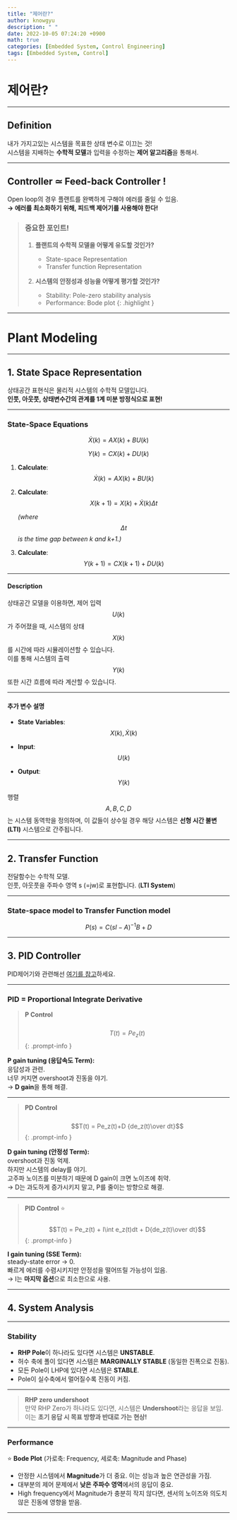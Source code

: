 ```yaml
---
title: "제어란?"
author: knowgyu
description: " "
date: 2022-10-05 07:24:20 +0900
math: true
categories: [Embedded System, Control Engineering]
tags: [Embedded System, Control]
---
```


# 제어란?

---

## Definition

내가 가지고있는 시스템을 목표한 상태 변수로 이끄는 것!  
시스템을 지배하는 **수학적 모델**과 입력을 수정하는 **제어 알고리즘**을 통해서.

---

## Controller $\simeq$ Feed-back Controller !

Open loop의 경우 플랜트를 완벽하게 구해야 에러를 줄일 수 있음.  
**→ 에러를 최소화하기 위해, 피드백 제어기를 사용해야 한다!**

> ### 중요한 포인트!
> 1. **플랜트의 수학적 모델을 어떻게 유도할 것인가?**
>    - State-space Representation
>    - Transfer function Representation
>
> 2. **시스템의 안정성과 성능을 어떻게 평가할 것인가?**
>    - Stability: Pole-zero stability analysis
>    - Performance: Bode plot
{: .highlight }

---

# Plant Modeling

---

## 1. State Space Representation

상태공간 표현식은 물리적 시스템의 수학적 모델입니다.  
**인풋, 아웃풋, 상태변수간의 관계를 1계 미분 방정식으로 표현!**

---

### State-Space Equations

$$
\dot{X}(k) = AX(k) + BU(k)
$$

$$
Y(k) = CX(k) + DU(k)
$$

1. **Calculate**:  
   $$
   \dot{X}(k) = AX(k) + BU(k)
   $$

2. **Calculate**:  
   $$
   X(k+1) = X(k) + \dot{X}(k) \Delta t
   $$

   _(where $$\Delta t$$ is the time gap between k and k+1.)_

3. **Calculate**:  
   $$
   Y(k+1) = CX(k+1) + DU(k)
   $$

---

#### Description

상태공간 모델을 이용하면, 제어 입력 $$ U(k) $$가 주어졌을 때, 시스템의 상태 $$ X(k) $$를 시간에 따라 시뮬레이션할 수 있습니다.  
이를 통해 시스템의 출력 $$ Y(k) $$ 또한 시간 흐름에 따라 계산할 수 있습니다.

---

#### 추가 변수 설명

- **State Variables**:  
  $$
  X(k), \dot{X}(k)
  $$

- **Input**:  
  $$
  U(k)
  $$

- **Output**:  
  $$
  Y(k)
  $$

행렬 $$ A, B, C, D $$는 시스템 동역학을 정의하며, 이 값들이 상수일 경우 해당 시스템은 **선형 시간 불변(LTI)** 시스템으로 간주됩니다.

---

## 2. Transfer Function

전달함수는 수학적 모델.  
인풋, 아웃풋을 주파수 영역 s (=jw)로 표현합니다. (**LTI System**)

---

### State-space model to Transfer Function model

$$
P(s) = C(sI-A)^{-1}B+D
$$

---

## 3. PID Controller

PID제어기와 관련해선 [여기를 참고](#)하세요.

---

### PID = Proportional Integrate Derivative

> **P Control**  
> &emsp;&emsp;&emsp;&emsp; $$T(t) = Pe_z(t)$$
{: .prompt-info }

**P gain tuning (응답속도 Term):**  
응답성과 관련.  
너무 커지면 overshoot과 진동을 야기.  
→ **D gain**을 통해 해결.

---

> **PD Control**  
> &emsp;&emsp;&emsp;&emsp; $$T(t) = Pe_z(t)+D {de_z(t)\over dt}$$
{: .prompt-info }

**D gain tuning (안정성 Term):**  
overshoot과 진동 억제.  
하지만 시스템의 delay를 야기.  
고주파 노이즈를 미분하기 때문에 D gain이 크면 노이즈에 취약.  
→ D는 과도하게 증가시키지 말고, P를 줄이는 방향으로 해결.

---

> **PID Control** ⭐  
> &emsp;&emsp;&emsp;&emsp; $$T(t) = Pe_z(t) + I\int e_z(t)dt + D{de_z(t)\over dt}$$
{: .prompt-info }

**I gain tuning (SSE Term):**  
steady-state error → 0.  
빠르게 에러를 수렴시키지만 안정성을 떨어뜨릴 가능성이 있음.  
→ I는 **마지막 옵션**으로 최소한으로 사용.

---

## 4. System Analysis

---

### Stability

- **RHP Pole**이 하나라도 있다면 시스템은 **UNSTABLE**.
- 허수 축에 폴이 있다면 시스템은 **MARGINALLY STABLE** (동일한 진폭으로 진동).
- 모든 Pole이 LHP에 있다면 시스템은 **STABLE**.
- Pole이 실수축에서 멀어질수록 진동이 커짐.

---

> **RHP zero undershoot**  
> 만약 RHP Zero가 하나라도 있다면, 시스템은 **Undershoot**라는 응답을 보임.  
> 이는 **초기 응답 시 목표 방향과 반대로 가는 현상!**

---

### Performance

⭐ **Bode Plot** (가로축: Frequency, 세로축: Magnitude and Phase)

- 안정한 시스템에서 **Magnitude**가 더 중요. 이는 성능과 높은 연관성을 가짐.  
- 대부분의 제어 문제에서 **낮은 주파수 영역**에서의 응답이 중요.  
- High frequency에서 Magnitude가 충분히 작지 않다면, 센서의 노이즈와 의도치 않은 진동에 영향을 받음.

---
